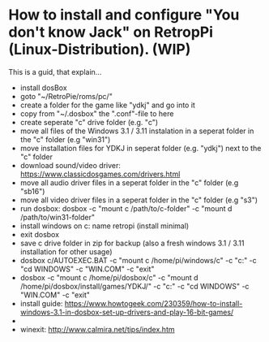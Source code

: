 # How to install and configure "You don't know Jack" on RetropPi (Linux-Distribution). (WIP)

This is a guid, that explain...

+ install dosBox
+ goto "~/RetroPie/roms/pc/"
+ create a folder for the game like "ydkj" and go into it
+ copy from "~/.dosbox" the ".conf"-file to here 
+ create seperate "c" drive folder (e.g. "c")
+ move all files of the Windows 3.1 / 3.11 instalation in a seperat folder in the "c" folder (e.g "win31")
+ move installation files for YDKJ in seperat folder (e.g. "ydkj") next to the "c" folder
+ download sound/video driver: https://www.classicdosgames.com/drivers.html
+ move all audio driver files in a seperat folder in the "c" folder (e.g "sb16")
+ move all video driver files in a seperat folder in the "c" folder (e.g "s3")
+ run dosbox: dosbox -c "mount c /path/to/c-folder" -c "mount d /path/to/win31-folder"
+ install windows on c: name retropi (install minimal)
+ exit dosbox 
+ save c drive folder in zip for backup (also a fresh windows 3.1 / 3.11 installation for other usage)
+ dosbox c/AUTOEXEC.BAT -c "mount c /home/pi/windows/c" -c "c:" -c "cd WINDOWS" -c "WIN.COM" -c "exit"
+ dosbox -c "mount c /home/pi/dosbox/c" -c "mount d /home/pi/dosbox/install/games/YDKJ/" -c "c:" -c "cd WINDOWS" -c "WIN.COM" -c "exit"
+ install guide: https://www.howtogeek.com/230359/how-to-install-windows-3.1-in-dosbox-set-up-drivers-and-play-16-bit-games/
+ 
+ winexit: http://www.calmira.net/tips/index.htm
